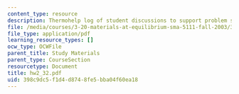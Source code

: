 ```yaml
---
content_type: resource
description: Thermohelp log of student discussions to support problem sets.
file: /media/courses/3-20-materials-at-equilibrium-sma-5111-fall-2003/398c9dc5f1d4d8748fe5bba04f60ea18_hw2_32.pdf
file_type: application/pdf
learning_resource_types: []
ocw_type: OCWFile
parent_title: Study Materials
parent_type: CourseSection
resourcetype: Document
title: hw2_32.pdf
uid: 398c9dc5-f1d4-d874-8fe5-bba04f60ea18
---
```

